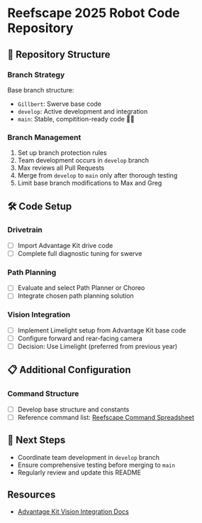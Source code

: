 # Reefscape 2025 Robot Code Repository

## 🤖 Repository Structure

### Branch Strategy
Base branch structure:
- `Gillbert`: Swerve base code
- `develop`: Active development and integration
- `main`: Stable, compitition-ready code 🤖🥳

### Branch Management
1. Set up branch protection rules
2. Team development occurs in `develop` branch
3. Max reviews all Pull Requests
4. Merge from `develop` to `main` only after thorough testing
5. Limit base branch modifications to Max and Greg

## 🛠️ Code Setup

### Drivetrain
- [ ] Import Advantage Kit drive code
- [ ] Complete full diagnostic tuning for swerve

### Path Planning
- [ ] Evaluate and select Path Planner or Choreo
- [ ] Integrate chosen path planning solution

### Vision Integration
- [ ] Implement Limelight setup from Advantage Kit base code
- [ ] Configure forward and rear-facing camera
- [ ] Decision: Use Limelight (preferred from previous year)

## 📋 Additional Configuration

### Command Structure
- [ ] Develop base structure and constants
- [ ] Reference command list: [Reefscape Command Spreadsheet](https://docs.google.com/spreadsheets/d/1-hmzdXKS6qgACqeQ6U8RYg2TpfawPsJiIGIwLDxqnBw/edit?gid=1163826648#gid=1163826648)

## 🚀 Next Steps
- Coordinate team development in `develop` branch
- Ensure comprehensive testing before merging to `main`
- Regularly review and update this README

## Resources
- [Advantage Kit Vision Integration Docs](https://docs.advantagekit.org/getting-started/template-projects/talonfx-swerve-template/#vision-integration)